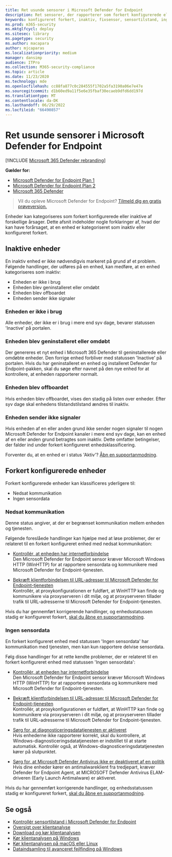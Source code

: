 ```yaml
---
title: Ret usunde sensorer i Microsoft Defender for Endpoint
description: Ret sensorer, der rapporterer som forkert konfigurerede eller inaktive, så tjenesten modtager data fra enheden.
keywords: konfigureret forkert, inaktiv, fixsensor, sensortilstand, ingen sensordata, sensordata, nedsat kommunikation, kommunikation
ms.prod: m365-security
ms.mktglfcycl: deploy
ms.sitesec: library
ms.pagetype: security
ms.author: macapara
author: mjcaparas
ms.localizationpriority: medium
manager: dansimp
audience: ITPro
ms.collection: M365-security-compliance
ms.topic: article
ms.date: 11/23/2020
ms.technology: mde
ms.openlocfilehash: cc88fa877c0c284555f1702a5fa3190a06e7e47e
ms.sourcegitcommit: d1b60ed9a11f5e6e35fbaf30ecaeb9dfd6dd197d
ms.translationtype: MT
ms.contentlocale: da-DK
ms.lasthandoff: 06/29/2022
ms.locfileid: "66490857"
---
```

# <a name="fix-unhealthy-sensors-in-microsoft-defender-for-endpoint"></a>Ret usunde sensorer i Microsoft Defender for Endpoint

[!INCLUDE [Microsoft 365 Defender rebranding](../../includes/microsoft-defender.md)]

**Gælder for:**
- [Microsoft Defender for Endpoint Plan 1](https://go.microsoft.com/fwlink/?linkid=2154037)
- [Microsoft Defender for Endpoint Plan 2](https://go.microsoft.com/fwlink/?linkid=2154037)
- [Microsoft 365 Defender](https://go.microsoft.com/fwlink/?linkid=2118804)

> Vil du opleve Microsoft Defender for Endpoint? [Tilmeld dig en gratis prøveversion.](https://signup.microsoft.com/create-account/signup?products=7f379fee-c4f9-4278-b0a1-e4c8c2fcdf7e&ru=https://aka.ms/MDEp2OpenTrial?ocid=docs-wdatp-fixsensor-abovefoldlink)

Enheder kan kategoriseres som forkert konfigurerede eller inaktive af forskellige årsager. Dette afsnit indeholder nogle forklaringer af, hvad der kan have forårsaget, at en enhed er kategoriseret som inaktiv eller konfigureret forkert.

## <a name="inactive-devices"></a>Inaktive enheder

En inaktiv enhed er ikke nødvendigvis markeret på grund af et problem. Følgende handlinger, der udføres på en enhed, kan medføre, at en enhed kategoriseres som inaktiv:

- Enheden er ikke i brug
- Enheden blev geninstalleret eller omdøbt
- Enheden blev offboardet
- Enheden sender ikke signaler


### <a name="device-isnt-in-use"></a>Enheden er ikke i brug

Alle enheder, der ikke er i brug i mere end syv dage, bevarer statussen 'Inactive' på portalen.

### <a name="device-was-reinstalled-or-renamed"></a>Enheden blev geninstalleret eller omdøbt
Der genereres et nyt enhed i Microsoft 365 Defender til geninstallerede eller omdøbte enheder. Den forrige enhed forbliver med statussen 'Inactive' på portalen. Hvis du har geninstalleret en enhed og installeret Defender for Endpoint-pakken, skal du søge efter navnet på den nye enhed for at kontrollere, at enheden rapporterer normalt.

### <a name="device-was-offboarded"></a>Enheden blev offboardet
Hvis enheden blev offboardet, vises den stadig på listen over enheder. Efter syv dage skal enhedens tilstandstilstand ændres til inaktiv.

### <a name="device-isnt-sending-signals"></a>Enheden sender ikke signaler
Hvis enheden af en eller anden grund ikke sender nogen signaler til nogen Microsoft Defender for Endpoint kanaler i mere end syv dage, kan en enhed af en eller anden grund betragtes som inaktiv. Dette omfatter betingelser, der falder ind under forkert konfigureret enhedsklassificering.

Forventer du, at en enhed er i status 'Aktiv'? [Åbn en supportanmodning](https://support.microsoft.com/getsupport?wf=0&tenant=ClassicCommercial&oaspworkflow=start_1.0.0.0&locale=en-us&supportregion=en-us&pesid=16055&ccsid=636206786382823561).

## <a name="misconfigured-devices"></a>Forkert konfigurerede enheder
Forkert konfigurerede enheder kan klassificeres yderligere til:
- Nedsat kommunikation
- Ingen sensordata

### <a name="impaired-communications"></a>Nedsat kommunikation
Denne status angiver, at der er begrænset kommunikation mellem enheden og tjenesten.

Følgende foreslåede handlinger kan hjælpe med at løse problemer, der er relateret til en forkert konfigureret enhed med nedsat kommunikation:

- [Kontrollér, at enheden har internetforbindelse](troubleshoot-onboarding.md#troubleshoot-onboarding-issues-on-the-device)</br>
  Den Microsoft Defender for Endpoint sensor kræver Microsoft Windows HTTP (WinHTTP) for at rapportere sensordata og kommunikere med Microsoft Defender for Endpoint-tjenesten.

- [Bekræft klientforbindelsen til URL-adresser til Microsoft Defender for Endpoint-tjenesten](configure-proxy-internet.md#verify-client-connectivity-to-microsoft-defender-for-endpoint-service-urls)</br>
  Kontrollér, at proxykonfigurationen er fuldført, at WinHTTP kan finde og kommunikere via proxyserveren i dit miljø, og at proxyserveren tillader trafik til URL-adresserne til Microsoft Defender for Endpoint-tjenesten.

Hvis du har gennemført korrigerende handlinger, og enhedsstatussen stadig er konfigureret forkert, [skal du åbne en supportanmodning](https://go.microsoft.com/fwlink/?LinkID=761093&clcid=0x409).

### <a name="no-sensor-data"></a>Ingen sensordata
En forkert konfigureret enhed med statussen 'Ingen sensordata' har kommunikation med tjenesten, men kan kun rapportere delvise sensordata.

Følg disse handlinger for at rette kendte problemer, der er relateret til en forkert konfigureret enhed med statussen 'Ingen sensordata':

- [Kontrollér, at enheden har internetforbindelse](troubleshoot-onboarding.md#troubleshoot-onboarding-issues-on-the-device)</br>
  Den Microsoft Defender for Endpoint sensor kræver Microsoft Windows HTTP (WinHTTP) for at rapportere sensordata og kommunikere med Microsoft Defender for Endpoint-tjenesten.

- [Bekræft klientforbindelsen til URL-adresser til Microsoft Defender for Endpoint-tjenesten](configure-proxy-internet.md#verify-client-connectivity-to-microsoft-defender-for-endpoint-service-urls)</br>
  Kontrollér, at proxykonfigurationen er fuldført, at WinHTTP kan finde og kommunikere via proxyserveren i dit miljø, og at proxyserveren tillader trafik til URL-adresserne til Microsoft Defender for Endpoint-tjenesten.

- [Sørg for, at diagnosticeringsdatatjenesten er aktiveret](troubleshoot-onboarding.md#ensure-the-diagnostics-service-is-enabled)</br>
Hvis enhederne ikke rapporterer korrekt, skal du kontrollere, at Windows-diagnosticeringsdatatjenesten er indstillet til at starte automatisk. Kontrollér også, at Windows-diagnosticeringsdatatjenesten kører på slutpunktet.

- [Sørg for, at Microsoft Defender Antivirus ikke er deaktiveret af en politik](troubleshoot-onboarding.md#ensure-that-microsoft-defender-antivirus-is-not-disabled-by-a-policy)</br>
Hvis dine enheder kører en antimalwareklient fra tredjepart, kræver Defender for Endpoint Agent, at MICROSOFT Defender Antivirus ELAM-driveren (Early Launch Antimalware) er aktiveret.

Hvis du har gennemført korrigerende handlinger, og enhedsstatussen stadig er konfigureret forkert, [skal du åbne en supportanmodning](https://go.microsoft.com/fwlink/?LinkID=761093&clcid=0x409).

## <a name="see-also"></a>Se også
- [Kontrollér sensortilstand i Microsoft Defender for Endpoint](check-sensor-status.md)
- [Oversigt over klientanalyse](overview-client-analyzer.md)
- [Download og kør klientanalysen](download-client-analyzer.md)
- [Kør klientanalysen på Windows](run-analyzer-windows.md)
- [Kør klientanalysen på macOS eller Linux](run-analyzer-macos-linux.md)
- [Dataindsamling til avanceret fejlfinding på Windows](data-collection-analyzer.md)

